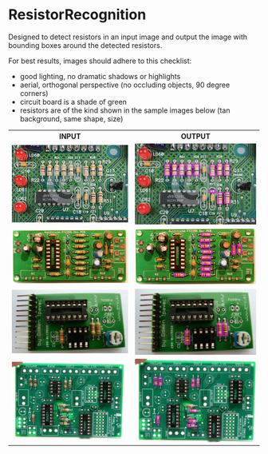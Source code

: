 # ResistorRecognition

Designed to detect resistors in an input image and output the image with bounding boxes around the detected resistors. 

For best results, images should adhere to this checklist:
  <ul>
  <li>good lighting, no dramatic shadows or highlights</li>
  <li>aerial, orthogonal perspective (no occluding objects, 90 degree corners)</li>
  <li>circuit board is a shade of green</li>
  <li>resistors are of the kind shown in the sample images below (tan background, same shape, size)</li>
  </ul>
<table>
<th> INPUT </th>
<th> OUTPUT </th>
<tr>
  <td> <img src="ComplexImages/c1.jpg" width="512"> </td>
  <td> <img src="ComplexImages/results/c1_result.png" width="512"> </td>
</tr>
<tr>
  <td> <img src="ComplexImages/c2.jpg" width="512"> </td>
  <td> <img src="ComplexImages/results/c2_result.png" width="512"> </td>
</tr>
<tr>
  <td> <img src="ComplexImages/c3.jpg" width="512"> </td>
  <td> <img src="ComplexImages/results/c3_result.png" width="512"> </td>
</tr>
<tr>
  <td> <img src="ComplexImages/c4.jpg" width="512"> </td>
  <td> <img src="ComplexImages/results/c4_result.png" width="512"> </td>
</tr>
